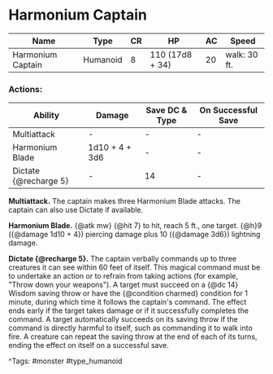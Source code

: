# Harmonium Captain

| Name | Type | CR | HP | AC | Speed |
|------|------|----|----|----|-------|
| Harmonium Captain | Humanoid | 8 | 110 (17d8 + 34) | 20 | walk: 30 ft. |

### Actions:

| Ability | Damage | Save DC & Type | On Successful Save |
|---------|--------|----------------|--------------------|
| Multiattack | - | - | - |
| Harmonium Blade | 1d10 + 4 + 3d6 | - | - |
| Dictate {@recharge 5} | - | 14 | - |


**Multiattack.** The captain makes three Harmonium Blade attacks. The captain can also use Dictate if available.

**Harmonium Blade.** {@atk mw} {@hit 7} to hit, reach 5 ft., one target. {@h}9 ({@damage 1d10 + 4}) piercing damage plus 10 ({@damage 3d6}) lightning damage.

**Dictate {@recharge 5}.** The captain verbally commands up to three creatures it can see within 60 feet of itself. This magical command must be to undertake an action or to refrain from taking actions (for example, "Throw down your weapons"). A target must succeed on a {@dc 14} Wisdom saving throw or have the {@condition charmed} condition for 1 minute, during which time it follows the captain's command. The effect ends early if the target takes damage or if it successfully completes the command. A target automatically succeeds on its saving throw if the command is directly harmful to itself, such as commanding it to walk into fire. A creature can repeat the saving throw at the end of each of its turns, ending the effect on itself on a successful save.

^Tags: #monster #type_humanoid